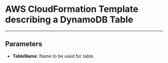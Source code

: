 AWS CloudFormation Template describing a DynamoDB Table
===
----

Parameters
---

- **TableName**: Name to be used for table.
